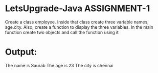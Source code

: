 # LetsUpgrade-Java ASSIGNMENT-1

Create a class employee. Inside that class create three variable names, age.city. Also, create a function to display the three variables.
 In the main function create two objects and call the function using it

# Output:
 The name is Saurab
 The age is 23
 The city is chennai

